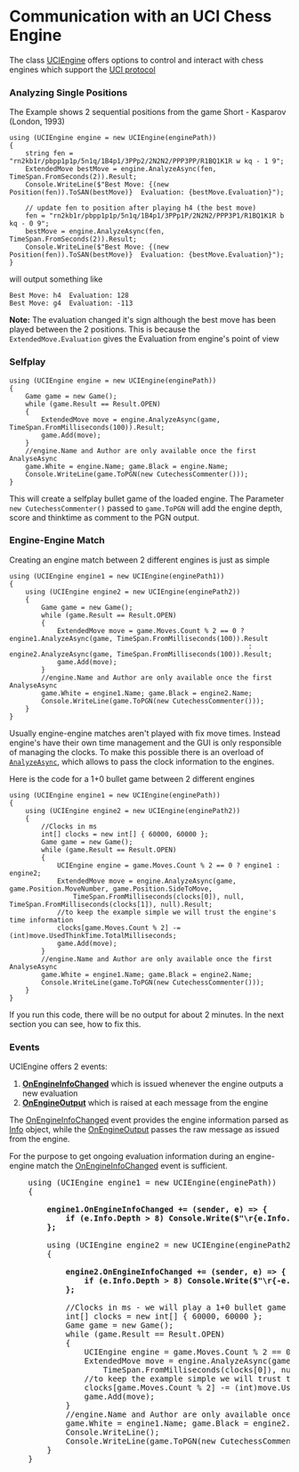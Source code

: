 ﻿# Communication with an UCI Chess Engine #

The class [UCIEngine](/api/PonzianiComponents.Chesslib.UCIEngine.html) offers options to control and interact with chess engines
which support the [UCI protocol](https://en.wikipedia.org/wiki/Universal_Chess_Interface)

### Analyzing Single Positions ###

The Example shows 2 sequential positions from the game Short - Kasparov (London, 1993)

    using (UCIEngine engine = new UCIEngine(enginePath))
    {
        string fen = "rn2kb1r/pbpp1p1p/5n1q/1B4p1/3PPp2/2N2N2/PPP3PP/R1BQ1K1R w kq - 1 9";
        ExtendedMove bestMove = engine.AnalyzeAsync(fen, TimeSpan.FromSeconds(2)).Result;
        Console.WriteLine($"Best Move: {(new Position(fen)).ToSAN(bestMove)}  Evaluation: {bestMove.Evaluation}");

        // update fen to position after playing h4 (the best move) 
        fen = "rn2kb1r/pbpp1p1p/5n1q/1B4p1/3PPp1P/2N2N2/PPP3P1/R1BQ1K1R b kq - 0 9";
        bestMove = engine.AnalyzeAsync(fen, TimeSpan.FromSeconds(2)).Result;
        Console.WriteLine($"Best Move: {(new Position(fen)).ToSAN(bestMove)}  Evaluation: {bestMove.Evaluation}");
    }

will output something like

    Best Move: h4  Evaluation: 128
    Best Move: g4  Evaluation: -113 

**Note:** The evaluation changed it's sign although the best move has been played between the 2 positions. This 
is because the `ExtendedMove.Evaluation` gives the Evaluation from engine's point of view 

### Selfplay ###

    using (UCIEngine engine = new UCIEngine(enginePath))
    {
        Game game = new Game();
        while (game.Result == Result.OPEN)
        {
            ExtendedMove move = engine.AnalyzeAsync(game, TimeSpan.FromMilliseconds(100)).Result;
            game.Add(move);
        }
        //engine.Name and Author are only available once the first AnalyseAsync 
        game.White = engine.Name; game.Black = engine.Name;
        Console.WriteLine(game.ToPGN(new CutechessCommenter()));
    }

This will create a selfplay bullet game of the loaded engine. The Parameter `new CutechessCommenter()`
passed to `game.ToPGN` will add the engine depth, score and thinktime as comment to the PGN output.

### Engine-Engine Match ###

Creating an engine match between 2 different engines is just as simple

    using (UCIEngine engine1 = new UCIEngine(enginePath1))
    {
        using (UCIEngine engine2 = new UCIEngine(enginePath2))
        {
            Game game = new Game();
            while (game.Result == Result.OPEN)
            {
                ExtendedMove move = game.Moves.Count % 2 == 0 ? engine1.AnalyzeAsync(game, TimeSpan.FromMilliseconds(100)).Result
                                                                : engine2.AnalyzeAsync(game, TimeSpan.FromMilliseconds(100)).Result;
                game.Add(move);
            }
            //engine.Name and Author are only available once the first AnalyseAsync 
            game.White = engine1.Name; game.Black = engine2.Name;
            Console.WriteLine(game.ToPGN(new CutechessCommenter()));
        }
    }

Usually engine-engine matches aren't played with fix move times. Instead engine's have their own time management
and the GUI is only responsible of managing the clocks.
To make this possible there is an overload of [`AnalyzeAsync`](/api/PonzianiComponents.Chesslib.UCIEngine.html#PonzianiComponents_Chesslib_UCIEngine_AnalyzeAsync_PonzianiComponents_Chesslib_Game_System_Int32_PonzianiComponents_Chesslib_Side_System_Nullable_System_TimeSpan__System_Nullable_System_TimeSpan__System_Nullable_System_TimeSpan__System_Nullable_System_TimeSpan__System_Int32_System_Int32_System_Int64_System_Boolean_System_Collections_Generic_Dictionary_System_String_System_String__System_Collections_Generic_List_PonzianiComponents_Chesslib_Move__),
which allows to pass the clock information to the engines.

Here is the code for a 1+0 bullet game between 2 different engines

    using (UCIEngine engine1 = new UCIEngine(enginePath))
    {
        using (UCIEngine engine2 = new UCIEngine(enginePath2))
        {
            //Clocks in ms
            int[] clocks = new int[] { 60000, 60000 };
            Game game = new Game();
            while (game.Result == Result.OPEN)
            {
                UCIEngine engine = game.Moves.Count % 2 == 0 ? engine1 : engine2;
                ExtendedMove move = engine.AnalyzeAsync(game, game.Position.MoveNumber, game.Position.SideToMove, 
                    TimeSpan.FromMilliseconds(clocks[0]), null, TimeSpan.FromMilliseconds(clocks[1]), null).Result;
                //to keep the example simple we will trust the engine's time information
                clocks[game.Moves.Count % 2] -= (int)move.UsedThinkTime.TotalMilliseconds;
                game.Add(move);
            }
            //engine.Name and Author are only available once the first AnalyseAsync 
            game.White = engine1.Name; game.Black = engine2.Name;
            Console.WriteLine(game.ToPGN(new CutechessCommenter()));
        }
    }

If you run this code, there will be no output for about 2 minutes. In the next section you can see, how to fix this.

### Events ###

UCIEngine offers 2 events:

1. **[OnEngineInfoChanged](/api/PonzianiComponents.Chesslib.UCIEngine.html#PonzianiComponents_Chesslib_UCIEngine_OnEngineInfoChanged)** which is issued whenever the engine outputs a new evaluation
2. **[OnEngineOutput](/api/PonzianiComponents.Chesslib.UCIEngine.html#PonzianiComponents_Chesslib_UCIEngine_OnEngineOutput)** which is raised at each message from the engine

The [OnEngineInfoChanged](/api/PonzianiComponents.Chesslib.UCIEngine.html#PonzianiComponents_Chesslib_UCIEngine_OnEngineInfoChanged) event provides the engine information parsed as
[Info](/api/PonzianiComponents.Chesslib.UCIEngine.Info.html) object, while the [OnEngineOutput](api/PonzianiComponents.Chesslib.UCIEngine.html#PonzianiComponents_Chesslib_UCIEngine_OnEngineOutput) passes
the raw message as issued from the engine. 

For the purpose to get ongoing evaluation information during an engine-engine match the [OnEngineInfoChanged](api/PonzianiComponents.Chesslib.UCIEngine.html#PonzianiComponents_Chesslib_UCIEngine_OnEngineInfoChanged) event is sufficient.

<pre>
    using (UCIEngine engine1 = new UCIEngine(enginePath))
    {
<strong>
        engine1.OnEngineInfoChanged += (sender, e) => { 
            if (e.Info.Depth > 8) Console.Write($"\r{e.Info.Evaluation} {engine1.Name}                       "); 
        };
</strong>
        using (UCIEngine engine2 = new UCIEngine(enginePath2))
        {
<strong>
            engine2.OnEngineInfoChanged += (sender, e) => { 
                if (e.Info.Depth > 8) Console.Write($"\r{-e.Info.Evaluation} {engine2.Name}                     "); 
            };
</strong>
            //Clocks in ms - we will play a 1+0 bullet game
            int[] clocks = new int[] { 60000, 60000 };
            Game game = new Game();
            while (game.Result == Result.OPEN)
            {
                UCIEngine engine = game.Moves.Count % 2 == 0 ? engine1 : engine2;
                ExtendedMove move = engine.AnalyzeAsync(game, game.Position.MoveNumber, game.Position.SideToMove,
                    TimeSpan.FromMilliseconds(clocks[0]), null, TimeSpan.FromMilliseconds(clocks[1]), null).Result;
                //to keep the example simple we will trust the engine's time informatiom
                clocks[game.Moves.Count % 2] -= (int)move.UsedThinkTime.TotalMilliseconds;
                game.Add(move);
            }
            //engine.Name and Author are only available once the first AnalyseAsync 
            game.White = engine1.Name; game.Black = engine2.Name;
            Console.WriteLine();
            Console.WriteLine(game.ToPGN(new CutechessCommenter()));
        }
    }
<pre>